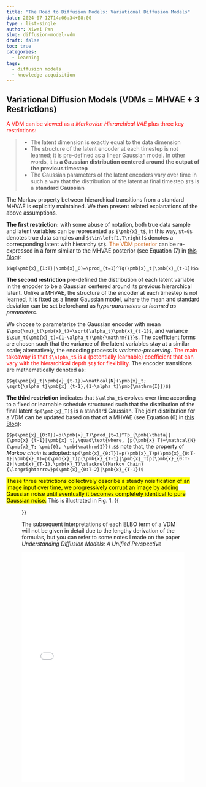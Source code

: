 ```yaml
---
title: "The Road to Diffusion Models: Variational Diffusion Models"
date: 2024-07-12T14:06:34+08:00
type : list-single
author: Xiwei Pan
slug: diffusion-model-vdm
draft: false
toc: true
categories:
  - learning
tags:
  - diffusion models
  - knowledge acquisition
---
```

## Variational Diffusion Models (VDMs = MHVAE + 3 Restrictions)

<font color=Red>A VDM can be viewed as a *Markovian Hierarchical VAE* plus three key restrictions:</font>
> - The latent dimension is exactly equal to the data dimension
> - The structure of the latent encoder at each timestep is not learned; it is pre-defined as a linear Gaussian model. In other words, it is **a Gaussian distribution centered around the output of the previous timestep**
> - The Gaussian parameters of the latent encoders vary over time in such a way that the distribution of the latent at final timestep `$T$` is a **standard Gaussian**

The Markov property between hierarchical transitions from a standard MHVAE is explicitly maintained. We then present related explanations of the above assumptions.

**The first restriction:** with some abuse of notation, both true data sample and latent variables can be represented as `$\pmb{x}_t$`, in this way, `$t=0$` denotes true data samples and `$t\in\left[1,T\right]$` denotes a corresponding latent with hierarchy `$t$`. <font color=Chocolate>The VDM posterior</font> can be re-expressed in a form similar to the MHVAE posterior (see Equation (7) in [this Blog](https://xiweipan.com/en/2024/07/10/knowledge-acquisition/)):

`$$q(\pmb{x}_{1:T}|\pmb{x}_0)=\prod_{t=1}^Tq(\pmb{x}_t|\pmb{x}_{t-1})$$`

**The second restriction** pre-defined the distribution of each latent variable in the encoder to be a Gaussian centered around its previous hierarchical latent. Unlike a MHVAE, the structure of the encoder at each timestep is not learned, it is fixed as a linear Gaussian model, where the mean and standard deviation can be set beforehand as *hyperparameters or learned as parameters*.

We choose to parameterize the Gaussian encoder with mean `$\pmb{\mu}_t(\pmb{x}_t)=\sqrt{\alpha_t}\pmb{x}_{t-1}$`, and variance `$\sum_t(\pmb{x}_t)=(1-\alpha_t)\pmb{\mathrm{I}}$`. The coefficient forms are chosen such that the variance of the latent variables stay at a similar scale; alternatively, the encoding process is *variance-preserving*. <font color=Red>The main takeaway is that `$\alpha_t$` is a (potentially learnable) coefficient that can vary with the hierarchical depth `$t$` for flexibility.</font> The encoder transitions are mathematically denoted as:

`$$q(\pmb{x}_t|\pmb{x}_{t-1})=\mathcal{N}(\pmb{x}_t; \sqrt{\alpha_t}\pmb{x}_{t-1},(1-\alpha_t)\pmb{\mathrm{I}})$$`

**The third restriction** indicates that `$\alpha_t$` evolves over time according to a fixed or learnable schedule structured such that the distribution of the final latent `$p(\pmb{x}_T)$` is a standard Gaussian. The joint distribution for a VDM can be updated based on that of a MHVAE (see Equation (6) in [this Blog](https://xiweipan.com/en/2024/07/10/knowledge-acquisition/)):

`$$p(\pmb{x}_{0:T})=p(\pmb{x}_T)\prod_{t=1}^Tp_{\pmb{\theta}}(\pmb{x}_{t-1}|\pmb{x}_t),\quad\text{where, }p(\pmb{x}_T)=\mathcal{N}(\pmb{x}_T; \pmb{0}, \pmb{\mathrm{I}}),$$`
note that, the property of *Markov chain* is adopted: `$p(\pmb{x}_{0:T})=p(\pmb{x}_T)p(\pmb{x}_{0:T-1}|\pmb{x}_T)=p(\pmb{x}_T)p(\pmb{x}_{T-1}|\pmb{x}_T)p(\pmb{x}_{0:T-2}|\pmb{x}_{T-1},\pmb{x}_T)\stackrel{Markov Chain}{\longrightarrow}p(\pmb{x}_{0:T-2}|\pmb{x}_{T-1})$`

<mark>These three restrictions collectively describe a steady noisification of an image input over time, we progressively corrupt an image by adding Gaussian noise until eventually it becomes completely identical to pure Gaussian noise.</mark> This is illustrated in Fig. 1.
{{<figure src="/figures/blogFigs/diffusionModel/diffusion_fig4.png" caption="Figure 1: A visual representation of a VDM. Each encoding process is modeled as a Gaussian distribution that uses the output of the previous state as its mean." width="800">}}

The subsequent interpretations of each ELBO term of a VDM will not be given in detail due to the lengthy derivation of the formulas, but you can refer to some notes I made on the paper *Understanding Diffusion Models: A Unified Perspective*

<embed src="/files/VDM_Notes.pdf" type="application/pdf" width="100%" height="600px" />
